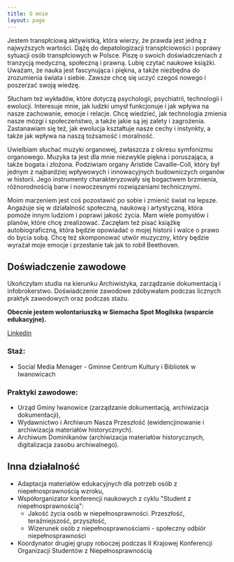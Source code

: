 ```yaml
---
title: O mnie
layout: page
---
```


Jestem transpłciową aktywistką, która wierzy, że prawda jest jedną z najwyższych wartości. Dążę do depatologizacji transpłciowości i poprawy sytuacji osób transpłciowych w Polsce. Piszę o swoich doświadczeniach z tranzycją medyczną, społeczną i prawną. 
Lubię czytać naukowe książki. Uważam, że nauka jest fascynująca i piękna, a także niezbędna do zrozumienia świata i siebie. Zawsze chcę się uczyć czegoś nowego i poszerzać swoją wiedzę.

Słucham też wykładów, które dotyczą psychologii, psychiatrii, technologii i ewolucji. Interesuje mnie, jak ludzki umysł funkcjonuje i jak wpływa na nasze zachowanie, emocje i relacje. Chcę wiedzieć, jak technologia zmienia nasze mózgi i społeczeństwo, a także jakie są jej zalety i zagrożenia. Zastanawiam się też, jak ewolucja kształtuje nasze cechy i instynkty, a także jak wpływa na naszą tożsamość i moralność.

Uwielbiam słuchać muzyki organowej, zwłaszcza z okresu symfonizmu organowego. Muzyka ta jest dla mnie niezwykle piękna i poruszająca, a także bogata i złożona. Podziwiam organy Aristide Cavaille-Coll, który był jednym z najbardziej wpływowych i innowacyjnych budowniczych organów w historii. Jego instrumenty charakteryzowały się bogactwem brzmienia, różnorodnością barw i nowoczesnymi rozwiązaniami technicznymi.

Moim marzeniem jest coś pozostawić po sobie i zmienić świat na lepsze. Angażuje się w działalność społeczną, naukową i artystyczną, która pomoże innym ludziom i poprawi jakość życia. Mam wiele pomysłów i planów, które chcę zrealizować. Zaczęłam też pisać książkę autobiograficzną, która będzie opowiadać o mojej historii i walce o prawo do bycia sobą. Chcę też skomponować utwór muzyczny, który będzie wyrażał moje emocje i przesłanie tak jak to robił Beethoven.

## Doświadczenie zawodowe

Ukończyłam studia na kierunku Archiwistyka, zarządzanie dokumentacją i infobrokerstwo. Doświadczenie zawodowe zdobywałam podczas licznych praktyk zawodowych oraz podczas stażu.

**Obecnie jestem wolontariuszką w Siemacha Spot Mogilska (wsparcie edukacyjne).**

[Linkedin](https://www.linkedin.com/in/amelia-kusiak/)

### Staż:

- Social Media Menager - Gminne Centrum Kultury i Bibliotek w Iwanowicach

### Praktyki zawodowe:

- Urząd Gminy Iwanowice (zarządzanie dokumentacją, archiwizacja dokumentacji), 
- Wydawnictwo i Archiwum Nasza Przeszłość (ewidencjinowanie i archiwizacja materiałów historycznych). 
- Archiwum Dominikanów (archiwizacja materiałów historycznych, digitalizacja zasobu archiwalnego).

## Inna działalność

- Adaptacja materiałów edukacyjnych dla potrzeb osób z niepełnosprawnością wzroku,
- Współorganizator konferencji naukowych z cyklu "Student z niepełnosprawnością":
  - Jakość życia osób w niepełnosprawności. Przeszłość, teraźniejszość, przyszłość, 
  - Wizerunek osób z niepełnosprawnościami - społeczny odbiór niepełnosprawności
- Koordynator drugiej grupy roboczej podczas II Krajowej Konferencji Organizacji Studentów z Niepełnosprawnością

